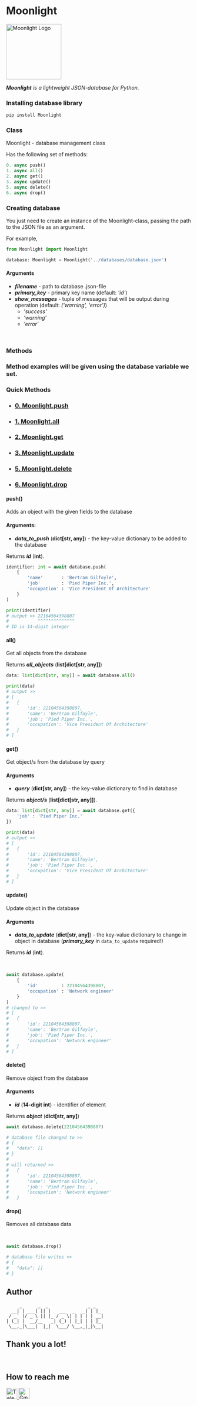 # Moonlight
<img src="https://i.ibb.co/5k9N9tR/Frame-4.png" alt="Moonlight Logo" height="150" />

<br>

____Moonlight___ is a lightweight JSON-database for Python._

### Installing database library
```bash
pip install Moonlight
```

### Class
Moonlight - database management class

Has the following set of methods:
```Python
0. async push()
1. async all()
2. async get()
3. async update()
5. async delete()
6. async drop()
```

### Creating database
You just need to create an instance of the Moonlight-class, passing the path to the JSON file as an argument.

For example,
```Python
from Moonlight import Moonlight

database: Moonlight = Moonlight('../databases/database.json')
```

#### Arguments
- ___filename___      - path to database .json-file
- ___primary_key___   - primary key name (default: _'id'_) 
- ___show_messages___ - tuple of messages that will be output during operation (default: _('warning', 'error')_)
    * _'success'_
    * _'warning'_
    * _'error'_

<br>

### Methods
<h3>Method examples will be given using the database variable we set. </h3>

### Quick Methods
* ### [0. Moonlight.push](https://github.com/De4oult/Moonlight#push)
* ### [1. Moonlight.all](https://github.com/De4oult/Moonlight#all)
* ### [2. Moonlight.get](https://github.com/De4oult/Moonlight#get)
* ### [3. Moonlight.update](https://github.com/De4oult/Moonlight#update)
* ### [5. Moonlight.delete](https://github.com/De4oult/Moonlight#delete)
* ### [6. Moonlight.drop](https://github.com/De4oult/Moonlight#drop)

#### push()
Adds an object with the given fields to the database <br>

#### Arguments:
* ___data_to_push___ (__dict[str, any]__) - the key-value dictionary to be added to the database

Returns ___id___ (__int__).
<br>

```Python
identifier: int = await database.push(
    {
        'name'       : 'Bertram Gilfoyle',
        'job'        : 'Pied Piper Inc.',
        'occupation' : 'Vice President Of Architecture'
    }
)

print(identifier) 
# output >> 22104564398807 
#           ^^^^^^^^^^^^^^
# ID is 14-digit integer
```

#### all()
Get all objects from the database <br>

Returns ___all_objects___ (__list[dict[str, any]]__)
<br>

```Python
data: list[dict[str, any]] = await database.all()

print(data)
# output >> 
# [
#   {
#       'id': 22104564398807, 
#       'name': 'Bertram Gilfoyle', 
#       'job': 'Pied Piper Inc.', 
#       'occupation': 'Vice President Of Architecture'
#   }
# ]
```

#### get()
Get object/s from the database by query <br>

#### Arguments
- ___query___ (__dict[str, any]__) - the key-value dictionary to find in database

Returns ___object/s___ (__list[dict[str, any]]__).
<br>

```Python
data: list[dict[str, any]] = await database.get({
    'job' : 'Pied Piper Inc.'
})

print(data)
# output >> 
# [
#   {
#       'id': 22104564398807, 
#       'name': 'Bertram Gilfoyle', 
#       'job': 'Pied Piper Inc.', 
#       'occupation': 'Vice President Of Architecture'
#   }
# ]
```

#### update()
Update object in the database <br>

#### Arguments
- ___data_to_update___ (__dict[str, any]__) - the key-value dictionary to change in object in database (___primary_key___ in `data_to_update` required!)

Returns ___id___ (__int__).

<br>

```Python
await database.update(
    {
        'id'         : 22104564398807, 
        'occupation' : 'Network engineer'
    }
)
# changed to >> 
# [
#   {
#       'id': 22104564398807, 
#       'name': 'Bertram Gilfoyle', 
#       'job': 'Pied Piper Inc.', 
#       'occupation': 'Network engineer'
#   }
# ]
```

#### delete()
Remove object from the database <br>

#### Arguments
- ___id___ (__14-digit int__) - identifier of element

Returns ___object___ (__dict[str, any]__)
<br>

```Python
await database.delete(22104564398807)

# database file changed to >> 
# {
#   "data": []
# }
#
# will returned >>
#   {
#       'id': 22104564398807, 
#       'name': 'Bertram Gilfoyle', 
#       'job': 'Pied Piper Inc.', 
#       'occupation': 'Network engineer'
#   }
```

#### drop()
Removes all database data

<br>

```Python
await database.drop()

# database-file writes >>
# {
#   "data": []
# }
```

## Author
```
     _      _  _               _ _   
  __| | ___| || |   ___  _   _| | |_ 
 / _` |/ _ \ || |_ / _ \| | | | | __|
| (_| |  __/__   _| (_) | |_| | | |_ 
 \__,_|\___|  |_|  \___/ \__,_|_|\__|
```

## __Thank you a lot!__

<br>

## How to reach me
<a href="https://t.me/de4oult">
    <img src="https://img.shields.io/badge/-Telegram-informational?style=for-the-badge&logo=telegram" alt="Telegram Badge" height="30" />
</a>
<img src="https://img.shields.io/badge/-kayra.dist@gmail.com-informational?style=for-the-badge&logo=gmail" alt="Gmail Badge" height="30" />